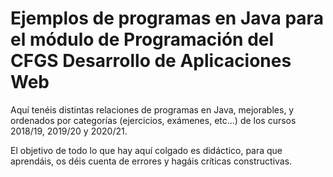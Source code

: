 Ejemplos de programas en Java para el módulo de Programación del CFGS Desarrollo de Aplicaciones Web
====================================================================================================

Aquí tenéis distintas relaciones de programas en Java, mejorables, y ordenados por categorías (ejercicios, exámenes, etc...) de los cursos 2018/19, 2019/20 y 2020/21.

El objetivo de todo lo que hay aquí colgado es didáctico, para que aprendáis, os déis cuenta de errores y hagáis críticas constructivas.
